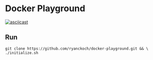 # Docker  Playground

[![asciicast](https://asciinema.org/a/49639.png)](https://asciinema.org/a/49639)

## Run
```
git clone https://github.com/ryanckoch/docker-playground.git && \
./initialize.sh
```
